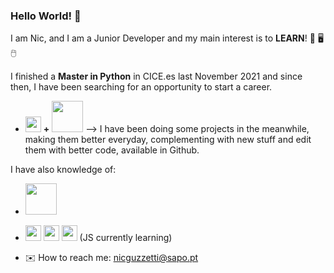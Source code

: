 ### Hello World! 🙌

I am Nic, and I am a Junior Developer and my main interest is to **LEARN**! 📖 🖥️ 🖱️

I finished a **Master in Python** in CICE.es last November 2021 and since then, I have been searching for an opportunity to start a career.

* <img src="https://camo.githubusercontent.com/f588f503d402281815ec27bfe82f9009daa8e2c6f364b83c9ef45c4873d9cd19/68747470733a2f2f7777772e7376677265706f2e636f6d2f73686f772f3335343233382f707974686f6e2e737667" width="25"/> **+** <img name="Django" src="https://www.djangoproject.com/m/img/logos/django-logo-negative.png" width="50"/> --> I have been doing some projects in the meanwhile, making them better everyday, complementing with new stuff and edit them with better code, available in Github.

I have also knowledge of:
* <img src="https://upload.wikimedia.org/wikipedia/commons/thumb/e/e0/Git-logo.svg/1024px-Git-logo.svg.png" width="50"/>
 
* <img src="https://logos-download.com/wp-content/uploads/2017/07/HTML5_badge.png" width="25"/> <img src="https://cdn1.iconfinder.com/data/icons/logotypes/32/badge-css-3-512.png" width="25"/> <img src="https://camo.githubusercontent.com/1fed07091d02bc63d741c771bc8a423fe660c8f5fab7a4ea49655c3499a3080d/68747470733a2f2f7777772e7376677265706f2e636f6d2f73686f772f3334393431392f6a6176617363726970742e737667" width="25"/> (JS currently learning)

* :envelope: How to reach me: nicguzzetti@sapo.pt

